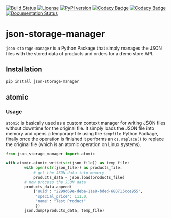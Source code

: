 [![Build Status](https://travis-ci.org/hefnawi/json-storage-manager.svg?branch=master)](https://travis-ci.org/hefnawi/json-storage-manager) [![License](https://img.shields.io/pypi/l/json-storage-manager.svg)](https://pypi.org/project/json-storage-manager) [![PyPI version](https://badge.fury.io/py/json-storage-manager.svg)](https://badge.fury.io/py/json-storage-manager) [![Codacy Badge](https://api.codacy.com/project/badge/Grade/08b84b770a7245a9b4cf613c4eb7b857)](https://www.codacy.com/app/hefnawi/json-storage-manager?utm_source=github.com&amp;utm_medium=referral&amp;utm_content=hefnawi/json-storage-manager&amp;utm_campaign=Badge_Grade) [![Codacy Badge](https://api.codacy.com/project/badge/Coverage/08b84b770a7245a9b4cf613c4eb7b857)](https://www.codacy.com/app/hefnawi/json-storage-manager?utm_source=github.com&utm_medium=referral&utm_content=hefnawi/json-storage-manager&utm_campaign=Badge_Coverage) [![Documentation Status](https://readthedocs.org/projects/json-storage-manager/badge/?version=latest)](https://json-storage-manager.readthedocs.io/en/latest/?badge=latest)

# json-storage-manager
`json-storage-manager` is a Python Package that simply manages the JSON files with the stored data of products and orders for a demo store API.

## Installation
```bash
pip install json-storage-manager
```

## atomic

### Usage
`atomic` is basically used as a custom context manager for writing JSON files without downtime for the original file.
It simply loads the JSON file into memory and opens a temporary file using the `tempfile` Python Package, finally once the operation is finished it performs an  `os.replace()` to replace the original file (which is an atomic operation on Linux systems).

```python
from json_storage_manager import atomic

with atomic.atomic_write(str(json_file)) as temp_file:
        with open(str(json_file)) as products_file:
            # get the JSON data into memory
            products_data = json.load(products_file)
        # now process the JSON data
        products_data.append(
            {'uuid': "2299d69e-deba-11e8-bded-680715cce955",
             'special_price': 111.0,
             'name': "Test Product"
             })
        json.dump(products_data, temp_file)
```
